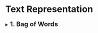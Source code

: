 # Text Representation

<div style='width:1000px;margin:auto'>
<details><summary><b style='font-size:20px'>1. Bag of Words</b></summary><p>
~~~
cnt_vectorizer = CountVectorizer(dtype=np.float32,
            strip_accents='unicode', analyzer='word',token_pattern=r'\w{1,}',
            ngram_range=(1, 3),min_df=3)


# we fit count vectorizer to get ngrams from both train and test data.
cnt_vectorizer.fit(list(train_df.cleaned_text.values) + list(test_df.cleaned_text.values))

xtrain_cntv =  cnt_vectorizer.transform(train_df.cleaned_text.values) 
xtest_cntv = cnt_vectorizer.transform(test_df.cleaned_text.values)
~~~
</p></details>

<details><summary><b style='font-size:20px'>2. TF-IDF</b></summary><p>
<p><b>NOTE:</b> You can build TF-IDF followed by search engine instead of ML models, and calculate cosine similarity between the quest and your documents using inverted index O(1) using Whoosh python library.</p>
~~~
# Always start with these features. They work (almost) everytime!
tfv = TfidfVectorizer(dtype=np.float32, min_df=3,  max_features=None, 
            strip_accents='unicode', analyzer='word',token_pattern=r'\w{1,}',
            ngram_range=(1, 3), use_idf=1,smooth_idf=1,sublinear_tf=1,
            stop_words = 'english')

# Fitting TF-IDF to both training and test sets (semi-supervised learning)
tfv.fit(list(train_df.cleaned_text.values) + list(test_df.cleaned_text.values))
xtrain_tfv =  tfv.transform(train_df.cleaned_text.values) 
xvalid_tfv = tfv.transform(test_df.cleaned_text.values)
~~~
</p></details>

<details><summary><b style='font-size:20px'>3. Hashing Features</b></summary><p>
~~~
# Always start with these features. They work (almost) everytime!
hv = HashingVectorizer(dtype=np.float32,
            strip_accents='unicode', analyzer='word',
            ngram_range=(1, 4),n_features=2**12,non_negative=True)
# Fitting Hash Vectorizer to both training and test sets (semi-supervised learning)
hv.fit(list(train_df.cleaned_text.values) + list(test_df.cleaned_text.values))
xtrain_hv =  hv.transform(train_df.cleaned_text.values) 
xvalid_hv = hv.transform(test_df.cleaned_text.values)
y_train = train_df.target.values
~~~
</p></details>

<details><summary><b style='font-size:20px'>4. Latent Semantic Analysis</b></summary><p>

The idea here, is to gather all the words that have closer meaning together into a topic, to reduce the dimensionality and avoid overfitting and increase the generality of the models.<br><br>

You can do this by appling PCA/TruncatedSVD/LDiA/LDA/NNMF after building TF-IDF / BoW.<br><br>

Then feed this new data to the models.

</p></details>

<details><summary><b style='font-size:20px'>5. Other Schemes</b></summary><p>
<p><img src="imgs/20200621-174111.png" alt="" /></p>
</p></details>

<details><summary><b style='font-size:20px'>6. Semantic Hashing</b></summary><p>
```
def find_ngrams(input_list, n):
    return zip(*[input_list[i:] for i in range(n)])

def semhash_tokenizer(text):
    tokens       = text.lower().split(" ")
    final_tokens = []
    for unhashed_token in tokens:
        hashed_token = f"#{unhashed_token}#"
        final_tokens += [''.join(gram) for gram in list(find_ngrams(list(hashed_token), 3))]

    return final_tokens

# Use this one.
def semhash_corpus(sentence):
    tokens   = semhash_tokenizer(sentence)
    return " ".join(map(str, tokens))
```
</p></details>
</div>